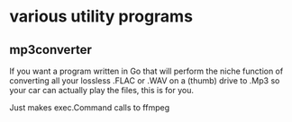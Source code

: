 
# various utility programs

## mp3converter

If you want a program written in Go that will perform the niche function of converting all your lossless .FLAC or .WAV on a (thumb) drive to .Mp3 so your car can actually play the files, this is for you.

Just makes exec.Command calls to ffmpeg